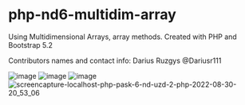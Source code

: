 # php-nd6-multidim-array

Using Multidimensional Arrays, array methods. 
Created with PHP and Bootstrap 5.2

Contributors names and contact info: Darius Ruzgys @Dariusr111

![image](https://user-images.githubusercontent.com/106965568/187506753-6e1317ea-0078-4370-8742-02e10a5d5bfa.png)
![image](https://user-images.githubusercontent.com/106965568/187506851-f0068e48-f9af-44f9-9e17-b890d920a712.png)
![image](https://user-images.githubusercontent.com/106965568/187507851-8513320e-bd24-43bc-8587-98dfd041a53c.png)
![screencapture-localhost-php-pask-6-nd-uzd-2-php-2022-08-30-20_53_06](https://user-images.githubusercontent.com/106965568/187508623-ff617b8a-c025-426a-9c1c-807818cc0716.png)
